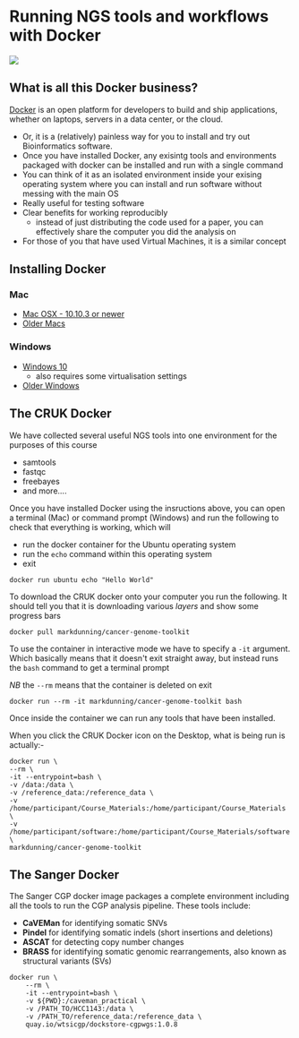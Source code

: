 # Running NGS tools and workflows with Docker

![](https://www.docker.com/sites/default/files/vertical_large.png)

## What is all this Docker business?

[Docker](https://www.docker.com) is an open platform for developers to build and ship applications, whether on laptops, servers in a data center, or the cloud.

- Or, it is a (relatively) painless way for you to install and try out Bioinformatics software. 
- Once you have installed Docker, any exisintg tools and environments packaged with docker can be installed and run with a single command
- You can think of it as an isolated environment inside your exising operating system where you can install and run software without messing with the main OS
- Really useful for testing software
- Clear benefits for working reproducibly
    + instead of just distributing the code used for a paper, you can effectively share the computer you did the analysis on
- For those of you that have used Virtual Machines, it is a similar concept

## Installing Docker

### Mac

- [Mac OSX - 10.10.3 or newer](https://www.docker.com/docker-mac)
- [Older Macs](https://download.docker.com/mac/stable/DockerToolbox.pkg)

### Windows

- [Windows 10](https://www.docker.com/docker-windows)
    + also requires some virtualisation settings
- [Older Windows](https://download.docker.com/win/stable/DockerToolbox.exe)


## The CRUK Docker

We have collected several useful NGS tools into one environment for the purposes of this course

- samtools
- fastqc
- freebayes
- and more....

Once you have installed Docker using the insructions above, you can open a terminal (Mac) or command prompt (Windows) and run the following to check that everything is working, which will

- run the docker container for the Ubuntu operating system
- run the `echo` command within this operating system
- exit


```
docker run ubuntu echo "Hello World"
```

To download the CRUK docker onto your computer you run the following. It should tell you that it is downloading various *layers* and show some progress bars

```
docker pull markdunning/cancer-genome-toolkit
```

To use the container in interactive mode we have to specify a `-it` argument. Which basically means that it doesn't exit straight away, but instead runs the `bash` command to get a terminal prompt

*NB* the `--rm` means that the container is deleted on exit

```
docker run --rm -it markdunning/cancer-genome-toolkit bash
```

Once inside the container we can run any tools that have been installed. 

When you click the CRUK Docker icon on the Desktop, what is being run is actually:-

```
docker run \
--rm \
-it --entrypoint=bash \
-v /data:/data \
-v /reference_data:/reference_data \
-v /home/participant/Course_Materials:/home/participant/Course_Materials \
-v /home/participant/software:/home/participant/Course_Materials/software \
markdunning/cancer-genome-toolkit
```


## The Sanger Docker

The Sanger CGP docker image packages a complete environment including all the tools to run the CGP analysis pipeline. These tools include:

* **CaVEMan** for identifying somatic SNVs
* **Pindel** for identifying somatic indels (short insertions and deletions)
* **ASCAT** for detecting copy number changes
* **BRASS** for identifying somatic genomic rearrangements, also known as structural variants (SVs)

```
docker run \
	--rm \
	-it --entrypoint=bash \
	-v ${PWD}:/caveman_practical \
	-v /PATH_TO/HCC1143:/data \
	-v /PATH_TO/reference_data:/reference_data \
	quay.io/wtsicgp/dockstore-cgpwgs:1.0.8
```
